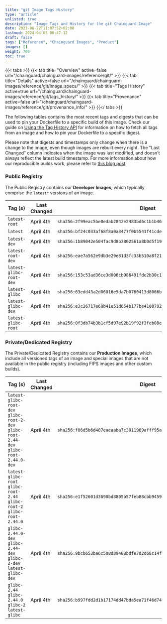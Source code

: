 ```yaml
---
title: "git Image Tags History"
type: "article"
unlisted: true
description: "Image Tags and History for the git Chainguard Image"
date: 2023-06-22T11:07:52+02:00
lastmod: 2024-04-05 00:47:12
draft: false
tags: ["Reference", "Chainguard Images", "Product"]
images: []
weight: 700
toc: true
---
```


{{< tabs >}}
{{< tab title="Overview" active=false url="/chainguard/chainguard-images/reference/git/" >}}
{{< tab title="Details" active=false url="/chainguard/chainguard-images/reference/git/image_specs/" >}}
{{< tab title="Tags History" active=true url="/chainguard/chainguard-images/reference/git/tags_history/" >}}
{{< tab title="Provenance" active=false url="/chainguard/chainguard-images/reference/git/provenance_info/" >}}
{{</ tabs >}}

The following tables contains the most recent tags and digests that can be used to pin your Dockerfile to a specific build of this image. Check our guide on [Using the Tag History API](/chainguard/chainguard-images/using-the-tag-history-api/) for information on how to fetch all tags from an image and how to pin your Dockerfile to a specific digest.

Please note that digests and timestamps only change when there is a change to the image, even though images are rebuilt every night. The "Last Changed" column indicates when the image was last modified, and doesn't always reflect the latest build timestamp. For more information about how our reproducible builds work, please refer to [this blog post](https://www.chainguard.dev/unchained/reproducing-chainguards-reproducible-image-builds).

### Public Registry
The Public Registry contains our **Developer Images**, which typically comprise the `latest*` versions of an image.

| Tag (s)                  | Last Changed | Digest                                                                    |
|--------------------------|--------------|---------------------------------------------------------------------------|
|  `latest-root`           | April 4th    | `sha256:2f99eac5be0edab2842e2483bd6c1b1b4634fc49e9b86ad465845af879d2b5dd` |
|  `latest`                | April 4th    | `sha256:bf24c033af68f8a0a3477f0b5541f41cdea884311c721f25edf4d078c384e0a1` |
|  `latest-dev`            | April 4th    | `sha256:1b89042e504fac9d8b3802561a8b0d5f1915474899dda577940a4b41a7435b13` |
|  `latest-root-dev`       | April 4th    | `sha256:eae7a562e9db3e29e81d3fc33b510a8f21d9b196771b091d21144d2bff1646f5` |
|  `latest-glibc-root-dev` | April 4th    | `sha256:153c53ad36ce3d006cb986491fde2b30c107e5c6fdedfe14913f88b34e4d0f92` |
|  `latest-glibc`          | April 4th    | `sha256:63edd43a2d06016e5da7b0760413d8066b7a69b29165e3c3c0b0d1156df974da` |
|  `latest-glibc-dev`      | April 4th    | `sha256:e3c26717e68b41e51d654b177be41007927b8f1366f478dc56530c8f3894026b` |
|  `latest-glibc-root`     | April 4th    | `sha256:0f3db74b3b1cf5d97e92b19f92f3feb08e363ce74479e6e1271976ecfa0ca8dd` |


### Private/Dedicated Registry
The Private/Dedicated Registry contains our **Production Images**, which include all versioned tags of an image and special images that are not available in the public registry (including FIPS images and other custom builds).

| Tag (s)                                                                                   | Last Changed | Digest                                                                    |
|-------------------------------------------------------------------------------------------|--------------|---------------------------------------------------------------------------|
|  `latest-glibc-root-dev` `glibc-root-2-dev` `glibc-root-2.44-dev` `glibc-root-2.44.0-dev` | April 4th    | `sha256:f86d5b6d487eaeaaba7c3011989afff95aa8590d2cc1aee9c5ae5d647c405aea` |
|  `latest-glibc-root` `glibc-root-2.44` `glibc-root-2` `glibc-root-2.44.0`                 | April 4th    | `sha256:e1f52601d3690bd8805b57feb88cbb9459f794db468334f43bf48d2ebfc5ca3d` |
|  `glibc-2.44.0-dev` `glibc-2.44-dev` `glibc-2-dev` `latest-glibc-dev`                     | April 4th    | `sha256:9bcb653ba6c508d89408bdfe7d2d68c14f5eed8998eb264b7476ae3637942953` |
|  `glibc-2.44` `glibc-2.44.0` `glibc-2` `latest-glibc`                                     | April 4th    | `sha256:b997fdd2d1b17174dd47bda5ea71f46d7492d1d087924302d383bce895fab9d5` |

